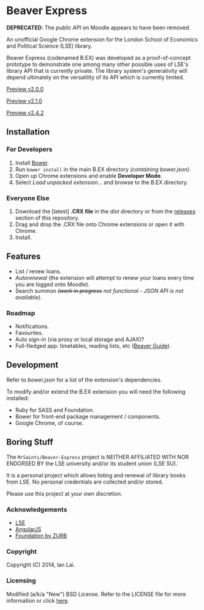 Beaver Express
==============

**DEPRECATED**: The _public API_ on Moodle appears to have been removed.

An unofficial Google Chrome extension for the London School of Economics and Political Science (LSE) library.

Beaver Express (codenamed B.EX) was developed as a proof-of-concept prototype to demonstrate one among many other possible uses of LSE's library API that is currently private. 
The library system's generativity will depend ultimately on the versatility of its API which is currently limited.

[Preview v2.0.0](http://imgur.com/CaNjbXj)

[Preview v2.1.0](http://imgur.com/2JhPnLA)

[Preview v2.4.2](http://imgur.com/HCGoZgs)


Installation
------------

### For Developers

1. Install [Bower](http://bower.io/).
2. Run `bower install` in the main B.EX directory _(containing bower.json)_.
3. Open up Chrome extensions and enable **Developer Mode**.
4. Select _Load unpacked extension..._ and browse to the B.EX directory.


### Everyone Else

1. Download the [latest] __.CRX file__ in the _dist_ directory or from the [releases](https://github.com/MrSaints/Beaver-Express/releases) section of this repository.
2. Drag and drop the .CRX file onto Chrome extensions or open it with Chrome.
3. Install.


Features
--------

- List / renew loans.
- *Autorenewal* (the extension will attempt to renew your loans every time you are logged onto Moodle).
- Search summon _~~(work in progress~~ not functional - JSON API is not available)_.


### Roadmap
- Notifications.
- Favourites.
- Auto sign-in (via proxy or local storage and AJAX)?
- Full-fledged app: timetables, reading lists, etc ([Beaver Guide](https://github.com/MrSaints/GoBeaver)).


Development
----------

Refer to _bower.json_ for a list of the extension's dependencies.

To modify and/or extend the B.EX extension you will need the following installed:
- Ruby for SASS and Foundation.
- Bower for front-end package management / components.
- Google Chrome, of course.


Boring Stuff
------------

The `MrSaints/Beaver-Express` project is NEITHER AFFILIATED WITH NOR ENDORSED BY the LSE university and/or its student union (LSE SU).

It is a personal project which allows listing and renewal of library books from LSE. No personal credentials are collected and/or stored.

Please use this project at your own discretion.


### Acknowledgements

- [LSE](http://www.lse.ac.uk/)
- [AngularJS](http://angularjs.org/)
- [Foundation by ZURB](http://foundation.zurb.com/)


### Copyright

Copyright (C) 2014, Ian Lai.


### Licensing

Modified (a/k/a "New") BSD License. 
Refer to the LICENSE file for more information or click [here](http://www.opensource.org/licenses/bsd-3-clause).
